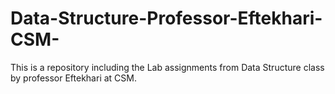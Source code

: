 # Data-Structure-Professor-Eftekhari-CSM-
This is a repository including the Lab assignments from Data Structure class by professor Eftekhari at CSM. 
